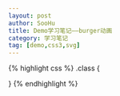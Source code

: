 ```yaml
---
layout: post
author: SooHu
title: Demo学习笔记——burger动画
category: 学习笔记
tag: [demo,css3,svg]
---
```





{% highlight css %}
.class {
  
}
{% endhighlight %}